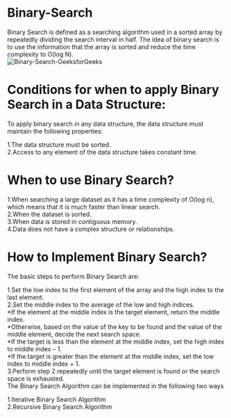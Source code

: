 # Binary-Search<br>
Binary Search is defined as a searching algorithm used in a sorted array by repeatedly dividing the search interval in half. The idea of binary search is to use the information that the array is sorted and reduce the time complexity to O(log N). <br>
![Binary-Search-GeeksforGeeks](https://user-images.githubusercontent.com/124968304/234263125-a326fc7d-4271-4790-8e31-b31a6c494591.gif)<br>
# Conditions for when to apply Binary Search in a Data Structure:<br>
To apply binary search in any data structure, the data structure must maintain the following properties:<br>

1.The data structure must be sorted.<br>
2.Access to any element of the data structure takes constant time.<br>
# When to use Binary Search?<br>
1.When searching a large dataset as it has a time complexity of O(log n), which means that it is much faster than linear search.<br>
2.When the dataset is sorted.<br>
3.When data is stored in contiguous memory.<br>
4.Data does not have a complex structure or relationships.<br>
# How to Implement Binary Search?<br>
The basic steps to perform Binary Search are:<br>

1.Set the low index to the first element of the array and the high index to the last element.<br>
2.Set the middle index to the average of the low and high indices.<br>
*If the element at the middle index is the target element, return the middle index.<br>
*Otherwise, based on the value of the key to be found and the value of the middle element, decide the next search space.<br>
*If the target is less than the element at the middle index, set the high index to middle index – 1.<br>
*If the target is greater than the element at the middle index, set the low index to middle index + 1.<br>
3.Perform step 2 repeatedly until the target element is found or the search space is exhausted.<br>
The Binary Search Algorithm can be implemented in the following two ways<br>

1.Iterative Binary Search Algorithm<br>
2.Recursive Binary Search Algorithm<br>


